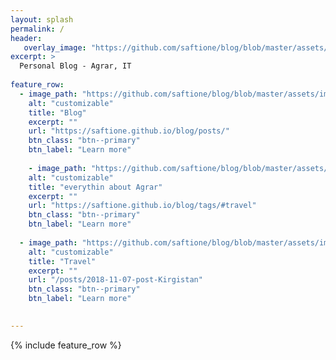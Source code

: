 ```yaml
---
layout: splash
permalink: /
header:
   overlay_image: "https://github.com/saftione/blog/blob/master/assets/images/header.jpg?raw=true"
excerpt: >
  Personal Blog - Agrar, IT
  
feature_row:
  - image_path: "https://github.com/saftione/blog/blob/master/assets/images/header.jpg?raw=true"
    alt: "customizable"
    title: "Blog"
    excerpt: ""
    url: "https://saftione.github.io/blog/posts/"
    btn_class: "btn--primary"
    btn_label: "Learn more"
  
    - image_path: "https://github.com/saftione/blog/blob/master/assets/images/header.jpg?raw=true"
    alt: "customizable"
    title: "everythin about Agrar"
    excerpt: ""
    url: "https://saftione.github.io/blog/tags/#travel"
    btn_class: "btn--primary"
    btn_label: "Learn more"
    
  - image_path: "https://github.com/saftione/blog/blob/master/assets/images/header.jpg?raw=true"
    alt: "customizable"
    title: "Travel"
    excerpt: ""
    url: "/posts/2018-11-07-post-Kirgistan"
    btn_class: "btn--primary"
    btn_label: "Learn more"
    

---
```





{% include feature_row %}
